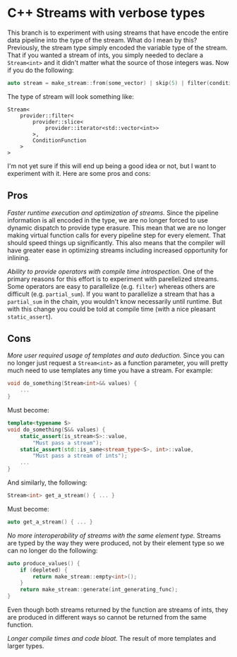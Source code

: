 # C++ Streams with verbose types

This branch is to experiment with using streams that have encode the entire
data pipeline into the type of the stream. What do I mean by this? Previously,
the stream type simply encoded the variable type of the stream. That if you wanted
a stream of ints, you simply needed to declare a `Stream<int>` and it didn't matter
what the source of those integers was. Now if you do the following:

```cpp
auto stream = make_stream::from(some_vector) | skip(5) | filter(condition);
```

The type of stream will look something like:

```
Stream<
    provider::filter<
        provider::slice<
            provider::iterator<std::vector<int>>
        >,
        ConditionFunction
    >
>
```

I'm not yet sure if this will end up being a good idea or not, but I want to
experiment with it. Here are some pros and cons:

## Pros

*Faster runtime execution and optimization of streams.* Since the pipeline
information is all encoded in the type, we are no longer forced to use dynamic
dispatch to provide type erasure. This mean that we are no longer making virtual
function calls for every pipeline step for every element. That should speed things
up significantly. This also means that the compiler will have greater ease in
optimizing streams including increased opportunity for inlining.

*Ability to provide operators with compile time introspection.* One of the
primary reasons for this effort is to experiment with parellelized streams. Some
operators are easy to parallelize (e.g. `filter`) whereas others are difficult
(e.g. `partial_sum`). If you want to parallelize a stream that has a `partial_sum`
in the chain, you wouldn't know necessarily until runtime. But with this change
you could be told at compile time (with a nice pleasant `static_assert`).

## Cons

*More user required usage of templates and auto deduction.* Since you can no
longer just request a `Stream<int>` as a function parameter, you will pretty much
need to use templates any time you have a stream. For example:
```c++
void do_something(Stream<int>&& values) {
    ...
}
```
Must become:
```cpp
template<typename S>
void do_something(S&& values) {
    static_assert(is_stream<S>::value,
        "Must pass a stream");
    static_assert(std::is_same<stream_type<S>, int>::value,
        "Must pass a stream of ints");
    ...
}
```
And similarly, the following:
```cpp
Stream<int> get_a_stream() { ... }
```
Must become:
```cpp
auto get_a_stream() { ... }
```

*No more interoperability of streams with the same element type.* Streams are
typed by the way they were produced, not by their element type so we can no longer
do the following:
```c++
auto produce_values() {
    if (depleted) {
        return make_stream::empty<int>();
    }
    return make_stream::generate(int_generating_func);
}
```
Even though both streams returned by the function are streams of ints, they are
produced in different ways so cannot be returned from the same function.

*Longer compile times and code bloat.* The result of more templates and larger types.
